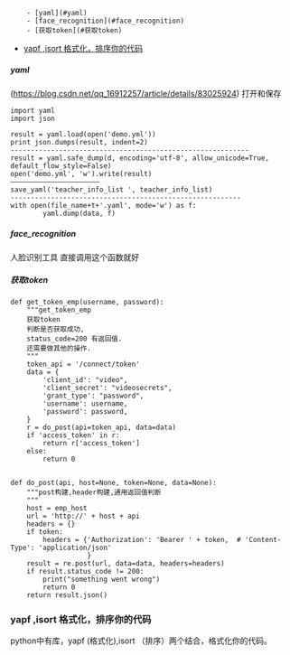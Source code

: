 ﻿<!-- TOC -->

        - [yaml](#yaml)
        - [face_recognition](#face_recognition)
        - [获取token](#获取token)
- [yapf ,isort 格式化，排序你的代码](#yapf-isort-格式化排序你的代码)

<!-- /TOC -->

##### yaml   
(https://blog.csdn.net/qq_16912257/article/details/83025924)
打开和保存
```
import yaml
import json

result = yaml.load(open('demo.yml'))
print json.dumps(result, indent=2)
-----------------------------------------------------------
result = yaml.safe_dump(d, encoding='utf-8', allow_unicode=True, default_flow_style=False)
open('demo.yml', 'w').write(result)
——————————————————————
save_yaml('teacher_info_list ', teacher_info_list)
---------------------------------------------------------
with open(file_name+t+'.yaml', mode='w') as f:
        yaml.dump(data, f)
```
##### face_recognition
人脸识别工具 直接调用这个函数就好
##### 获取token
```
def get_token_emp(username, password):
    """get_token_emp
    获取token
    判断是否获取成功,
    status_code=200 有返回值.
    还需要做其他的操作.
    """
    token_api = '/connect/token'
    data = {
        'client_id': "video",
        'client_secret': "videosecrets",
        'grant_type': "password",
        'username': username,
        'password': password,
    }
    r = do_post(api=token_api, data=data)
    if 'access_token' in r:
        return r['access_token']
    else:
        return 0


def do_post(api, host=None, token=None, data=None):
    """post构建,header构建,通用返回值判断
    """
    host = emp_host
    url = 'http://' + host + api
    headers = {}
    if token:
        headers = {'Authorization': 'Bearer ' + token,  # 'Content-Type': 'application/json'
                   }
    result = re.post(url, data=data, headers=headers)
    if result.status_code != 200:
        print("something went wrong")
        return 0
    return result.json()
```
### yapf ,isort 格式化，排序你的代码
 python中有库，yapf (格式化),isort  （排序）两个结合，格式化你的代码。


